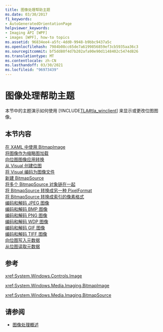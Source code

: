 ```yaml
---
title: 图像处理帮助主题
ms.date: 03/30/2017
f1_keywords:
- AutoGeneratedOrientationPage
helpviewer_keywords:
- Imaging API [WPF]
- images [WPF], how-to topics
ms.assetid: 96834ee4-a5fc-4dd0-9948-b9bbc9437a5c
ms.openlocfilehash: 7984b08cc65de7a6199856859ef3cb5935aa36c3
ms.sourcegitcommit: bf5dd80f4d7b202afa90e90d1148402c5474d826
ms.translationtype: MT
ms.contentlocale: zh-CN
ms.lasthandoff: 03/30/2021
ms.locfileid: "96973439"
---
```

# <a name="imaging-how-to-topics"></a>图像处理帮助主题
本节中的主题演示如何使用 [!INCLUDE[TLA#tla_winclient](../../../includes/tlasharptla-winclient-md.md)] 来显示或更改位图图像。  
  
## <a name="in-this-section"></a>本节内容  
 [在 XAML 中使用 BitmapImage](how-to-use-a-bitmapimage.md)  
 [将图像作为缩略图加载](how-to-load-an-image-as-a-thumbnail.md)  
 [向位图图像应用转换](how-to-apply-a-transform-to-a-bitmapimage.md)  
 [从 Visual 创建位图](how-to-create-a-bitmap-from-a-visual.md)  
 [将 Visual 编码为图像文件](how-to-encode-a-visual-to-an-image-file.md)  
 [新建 BitmapSource](how-to-create-a-new-bitmapsource.md)  
 [将多个 BitmapSource 对象链在一起](how-to-chain-bitmapsource-objects-together.md)  
 [将 BitmapSource 转换成另一种 PixelFormat](how-to-convert-a-bitmapsource-to-a-different-pixelformat.md)  
 [将 BitmapSource 转换成索引的像素格式](how-to-convert-a-bitmapsource-to-an-indexed-pixel-format.md)  
 [编码和解码 JPEG 图像](how-to-encode-and-decode-a-jpeg-image.md)  
 [编码和解码 BMP 图像](how-to-encode-and-decode-a-bmp-image.md)  
 [编码和解码 PNG 图像](how-to-encode-and-decode-a-png-image.md)  
 [编码和解码 WDP 图像](how-to-encode-and-decode-a-wdp-image.md)  
 [编码和解码 GIF 图像](how-to-encode-and-decode-a-gif-image.md)  
 [编码和解码 TIFF 图像](how-to-encode-and-decode-a-tiff-image.md)  
 [向位图写入元数据](how-to-write-metadata-to-a-bitmap.md)  
 [从位图读取元数据](how-to-read-metadata-from-a-bitmap.md)  
  
## <a name="reference"></a>参考  
 <xref:System.Windows.Controls.Image>  
  
 <xref:System.Windows.Media.Imaging.BitmapImage>  
  
 <xref:System.Windows.Media.Imaging.BitmapSource>  
  
## <a name="see-also"></a>请参阅

- [图像处理概述](imaging-overview.md)
